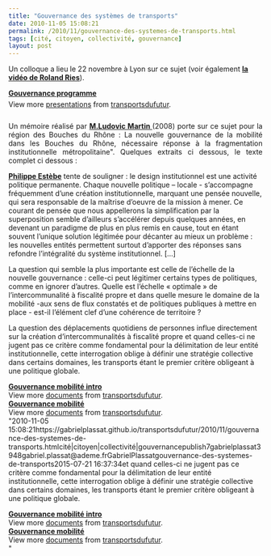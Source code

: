 ```yaml
---
title: "Gouvernance des systèmes de transports"
date: 2010-11-05 15:08:21
permalink: /2010/11/gouvernance-des-systemes-de-transports.html
tags: [cité, citoyen, collectivité, gouvernance]
layout: post
---
```


<p>Un colloque a lieu le 22 novembre à Lyon sur ce sujet (voir également <strong><a href="https://gabrielplassat.github.io/transportsdufutur/2010/11/mobilites-20-vues-par-mroland-ries.html" target="_blank">la vidéo de Roland Ries</a></strong>).</p> <div id="__ss_5677593" style="width: 425px"><strong style="margin: 12px 0 4px"><a href="http://www.slideshare.net/transportsdufutur/gouvernance-programme" title="Gouvernance programme">Gouvernance programme</a></strong>         <div style="padding: 5px 0 12px">View more <a href="http://www.slideshare.net/">presentations</a> from <a href="http://www.slideshare.net/transportsdufutur">transportsdufutur</a>.</div> </div> <p style="text-align: justify">Un mémoire réalisé par <strong><a href="http://www.ludovicmartin.eu/" target="_blank">M.Ludovic Martin </a></strong>(2008) porte sur ce sujet pour la région des Bouches du Rhône : La nouvelle gouvernance de la mobilité dans les Bouches du Rhône, nécessaire réponse à la fragmentation institutionnelle métropolitaine". Quelques extraits ci dessous, le texte complet ci dessous : </p>  <!--more-->   <p style=""text-align: justifypadding-left: 30px""><strong><a href=""http://www.puf.com/wiki/Autres_Collections:Gouverner_la_ville_mobile"" target=""_blank"">Philippe Estèbe</a></strong> tente de souligner : le design institutionnel est une activité politique permanente. Chaque nouvelle politique – locale - s’accompagne fréquemment d’une création institutionnelle, marquant une pensée nouvelle, qui sera responsable de la maîtrise d’oeuvre de la mission à mener. Ce courant de pensée que nous appellerons la simplification par la superposition semble d’ailleurs s’accélérer depuis quelques années, en devenant un paradigme de plus en plus remis en cause, tout en étant souvent l’unique solution légitimée pour décanter au mieux un problème : les nouvelles entités permettent surtout d’apporter des réponses sans refondre l’intégralité du système institutionnel. […]</p> <p style=""text-align: justify""> <p style=""padding-left: 30px"">La question qui semble la plus importante est celle de l’échelle de la nouvelle gouvernance : celle-ci peut légitimer certains types de politiques, comme en ignorer d’autres. Quelle est l’échelle « optimale » de l’intercommunalité à fiscalité propre et dans quelle mesure le domaine de la mobilité -aux sens de flux constatés et de politiques publiques à mettre en place - est-il l’élément clef d’une cohérence de territoire ?</p> </p> <p style=""text-align: justifypadding-left: 30px"">La question des déplacements quotidiens de personnes influe directement sur la création d’intercommunalités à fiscalité propre  et quand celles-ci ne jugent pas ce critère comme fondamental pour la délimitation de leur entité institutionnelle, cette interrogation oblige à définir une stratégie collective dans certains domaines, les transports étant le premier critère obligeant à une politique globale.</p> <div id=""__ss_5677699"" style=""width: 477px""><strong style=""margin: 12px 0 4px""><a href=""http://www.slideshare.net/transportsdufutur/gouvernance-mobilit-intro"" title=""Gouvernance mobilité intro"">Gouvernance mobilité intro</a></strong>        <div style=""padding: 5px 0 12px"">View more <a href=""http://www.slideshare.net/"">documents</a> from <a href=""http://www.slideshare.net/transportsdufutur"">transportsdufutur</a>.</div> </div> <div id=""__ss_5677697"" style=""width: 477px""><strong style=""margin: 12px 0 4px""><a href=""http://www.slideshare.net/transportsdufutur/gouvernance-mobilit"" title=""Gouvernance mobilité"">Gouvernance mobilité</a></strong>        <div style=""padding: 5px 0 12px"">View more <a href=""http://www.slideshare.net/"">documents</a> from <a href=""http://www.slideshare.net/transportsdufutur"">transportsdufutur</a>.</div> </div>"2010-11-05 15:08:21https://gabrielplassat.github.io/transportsdufutur/2010/11/gouvernance-des-systemes-de-transports.htmlcité|citoyen|collectivité|gouvernancepublish7gabrielplassat3948gabriel.plassat@ademe.frGabrielPlassatgouvernance-des-systemes-de-transports2015-07-21 16:37:34et quand celles-ci ne jugent pas ce critère comme fondamental pour la délimitation de leur entité institutionnelle, cette interrogation oblige à définir une stratégie collective dans certains domaines, les transports étant le premier critère obligeant à une politique globale.</p> <div id=""__ss_5677699"" style=""width: 477px""><strong style=""margin: 12px 0 4px""><a href=""http://www.slideshare.net/transportsdufutur/gouvernance-mobilit-intro"" title=""Gouvernance mobilité intro"">Gouvernance mobilité intro</a></strong>        <div style=""padding: 5px 0 12px"">View more <a href=""http://www.slideshare.net/"">documents</a> from <a href=""http://www.slideshare.net/transportsdufutur"">transportsdufutur</a>.</div> </div> <div id=""__ss_5677697"" style=""width: 477px""><strong style=""margin: 12px 0 4px""><a href=""http://www.slideshare.net/transportsdufutur/gouvernance-mobilit"" title=""Gouvernance mobilité"">Gouvernance mobilité</a></strong>        <div style=""padding: 5px 0 12px"">View more <a href=""http://www.slideshare.net/"">documents</a> from <a href=""http://www.slideshare.net/transportsdufutur"">transportsdufutur</a>.</div> </div>"
